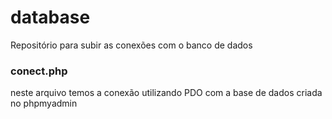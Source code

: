 # database
Repositório para subir as conexões com o banco de dados

### conect.php
neste arquivo temos a conexão utilizando PDO com a base de dados criada no phpmyadmin
